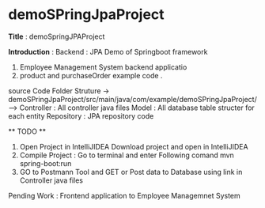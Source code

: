 # demoSPringJpaProject
**Title** : demoSpringJPAProject 


**Introduction** : 
Backend : JPA Demo  of Springboot framework 
  1. Employee Management System backend applicatio 
  2.  product and purchaseOrder example code . 


source Code Folder Struture ->
   demoSPringJpaProject/src/main/java/com/example/demoSPringJpaProject/ -->
  Controller : All controller java files 
  Model : All database table structer for each entity 
   Repository : JPA repository code  

** TODO **
   1. Open Project in IntelliJIDEA 
     Download project and open in IntelliJIDEA
   2. Compile Project : Go to terminal and enter Following comand
          mvn spring-boot:run
  3. GO to Postmann Tool and GET  or Post data to Database using link in Controller java files 



Pending Work : Frontend application to Employee Managemnet System


